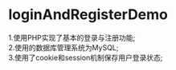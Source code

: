 # loginAndRegisterDemo
1.使用PHP实现了基本的登录与注册功能;  
2.使用的数据库管理系统为MySQL;  
3.使用了cookie和session机制保存用户登录状态;
